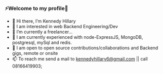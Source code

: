 ### ⚡Welcome to my profile👋

<!--
**kennedy7/kennedy7** is a ✨ _special_ ✨ repository because its `README.md` (this file) appears on your GitHub profile.

Here are some ideas to get you started:

- 🔭 I’m currently working on ...
- 🌱 I’m currently learning ...
- 👯 I’m looking to collaborate on ...
- 🤔 I’m looking for help with ...
- 💬 Ask me about ...
- 📫 How to reach me: ...
- 😄 Pronouns: ...
- ⚡ Fun fact: ...
-->

* 👋 Hi there, I’m Kennedy Hillary
* 👀 I am interested in web Backend Engineering/Dev
* 🔭 I’m currently a freelancer...
* 🌱 I am currently experienced with node-ExpressJS, MongoDB, postgresql, mySql and redis.
* 👯 I am open to open source contributions/collaborations and Backend gigs, remote or onsite
* 📫 To reach me send a mail to kennedyhillary6@gmail.com || call 08166419903;
